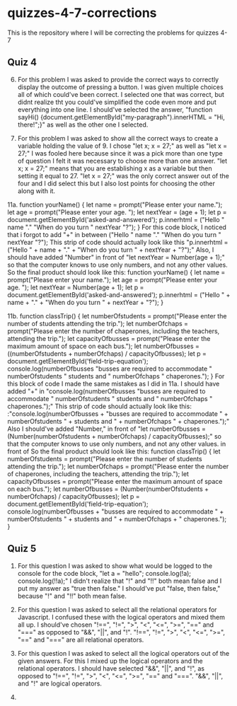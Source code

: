 # quizzes-4-7-corrections

This is the repository where I will be correcting the problems for quizzes 4-7

## Quiz 4

06. For this problem I was asked to provide the correct ways to correctly display the outcome of pressing a button. I was given multiple choices all of which could've been correct. I selected one that was correct, but didnt realize tht you could've simplified the code even more and put everything into one line. I should've selected the answer, "function sayHi() {document.getElementById("my-paragraph").innerHTML = "Hi, there!";}" as well as the other one I selected. 

09. For this problem I was asked to  show all the correct ways to create a variable holding the value of 9. I chose "let x; x = 27;" as well as "let x = 27;" I was fooled here because since it was a pick more than one type of question I felt it was necessary to choose more than one answer. "let x; x = 27;" means that you are establishing x as a variable but then setting it equal to 27. "let x = 27;" was the only correct answer out of the four and I did select this but I also lost points for choosing the other along with it. 
 
11a.  function yourName() {
  let name = prompt("Please enter your name.");
  let age = prompt("Please enter your age. ");
  let nextYear = (age + 1);
  let p = document.getElementById('asked-and-answered');
  p.innerhtml = ("Hello " name "." "When do you turn " nextYear "?");
}
For this code block, I noticed that i forgot to add "+" in between ("Hello " name "." "When do you turn " nextYear "?"); This strip of code should actually look like this "p.innerhtml = ("Hello " + name + "." + "When do you turn " + nextYear + "?");" Also, I should have added "Number" in front of "let nextYear = Number(age + 1);" so that the computer knows to use only numbers, and not any other values.  So the final product should look like this: 
function yourName() {
  let name = prompt("Please enter your name.");
  let age = prompt("Please enter your age. ");
  let nextYear = Number(age + 1);
  let p = document.getElementById('asked-and-answered');
  p.innerhtml = ("Hello " + name + "." + "When do you turn " + nextYear + "?");
}

11b. function classTrip() {
  let numberOfstudents = prompt("Please enter the number of students attending the trip.");
  let numberOfchaps = prompt("Please enter the number of chaperones, including the teachers, attending the trip.");
  let capacityOfbusses = prompt("Please enter the maximum amount of space on each bus.");
  let numberOfbusses = ((numberOfstudents + numberOfchaps) / capacityOfbusses);
  let p = document.getElementById('field-trip-equation');
  console.log(numberOfbusses "busses are required to accommodate " numberOfstudents " students and " numberOfchaps " chaperones.");
}
For this block of code I made the same mistakes as I did in 11a. I should have added "+" in "console.log(numberOfbusses "busses are required to accommodate " numberOfstudents " students and " numberOfchaps " chaperones.");" This strip of code should actually look like this: :"console.log(numberOfbusses + "busses are required to accommodate " + numberOfstudents " + students and " + numberOfchaps " + chaperones.");" Also I should've added "Number," in front of "let numberOfbusses = (Number(numberOfstudents + numberOfchaps) / capacityOfbusses);" so that the computer knows to use only numbers, and not any other values. in front of  So the final product should look like this: 
function classTrip() {
  let numberOfstudents = prompt("Please enter the number of students attending the trip.");
  let numberOfchaps = prompt("Please enter the number of chaperones, including the teachers, attending the trip.");
  let capacityOfbusses = prompt("Please enter the maximum amount of space on each bus.");
  let numberOfbusses = (Number(numberOfstudents + numberOfchaps) / capacityOfbusses);
  let p = document.getElementById('field-trip-equation');
  console.log(numberOfbusses + "busses are required to accommodate " + numberOfstudents " + students and " + numberOfchaps + " chaperones.");
}

## Quiz 5

01. For this question I was asked to show what would be logged to the console for the code block,
"let a = "hello";
console.log(!a);
console.log(!!a);"
I didn't realize that "!" and "!!" both mean false and I put my answer as "true then false." I should've put "false, then false," because "!" and "!!" both mean false. 

02. For this question I was asked to select all the relational operators for Javascript. I confused these with the logical operators and mixed them all up. I should've chosen "!==", "!=", ">", "<", "<=", ">=", "==" and "===" as opposed to "&&", "||", and "!". 
"!==", "!=", ">", "<", "<=", ">=", "==" and "===" are all relational operators. 

03. For this question I was asked to select all the logical operators out of the given answers. For this I mixed up the logical operators and the relational operators. I should have selected "&&", "||", and "!", as opposed to "!==", "!=", ">", "<", "<=", ">=", "==" and "===". "&&", "||", and "!" are logical operators. 

04. 

